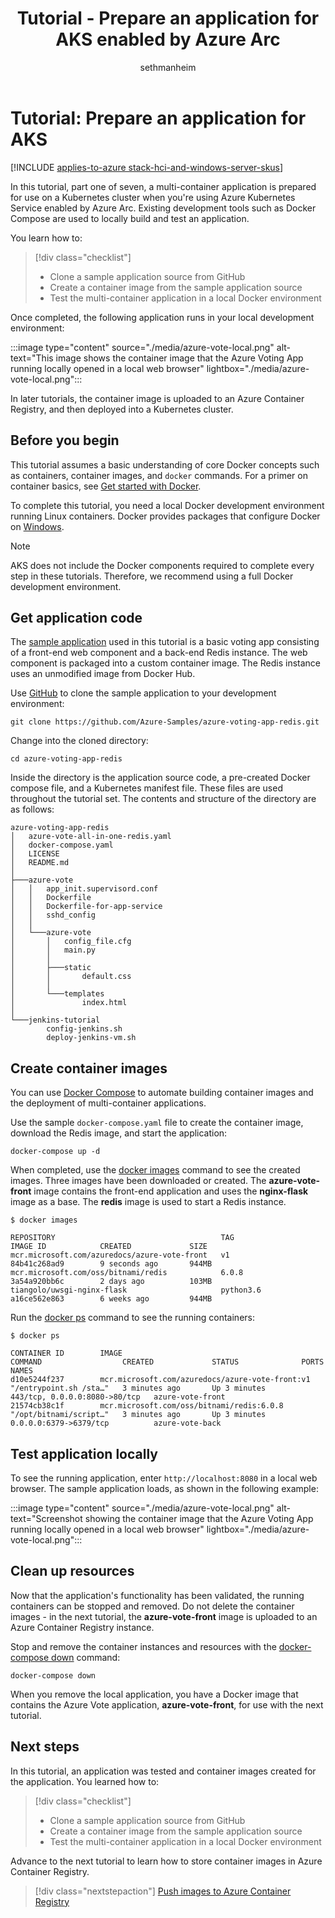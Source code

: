 ﻿---
title: Tutorial - Prepare an application for AKS enabled by Azure Arc 
description: In this tutorial, learn how to prepare and build a multi-container app with Docker Compose that you can then deploy to AKS.
ms.topic: tutorial
ms.date: 01/05/2024
ms.author: sethm 
ms.lastreviewed: 1/14/2022
ms.reviewer: jeguan
author: sethmanheim

# Intent: As an IT Pro, I want to learn how to prepare a multi-purpose application so I can add it to my AKS on Azure Stack HCI deployment.
# Keyword: multi-container Kubernetes service

---

# Tutorial: Prepare an application for AKS

[!INCLUDE [applies-to-azure stack-hci-and-windows-server-skus](includes/aks-hci-applies-to-skus/aks-hybrid-applies-to-azure-stack-hci-windows-server-sku.md)]

In this tutorial, part one of seven, a multi-container application is prepared for use on a Kubernetes cluster when you're using Azure Kubernetes Service enabled by Azure Arc. Existing development tools such as Docker Compose are used to locally build and test an application.

You learn how to:

> [!div class="checklist"]
> * Clone a sample application source from GitHub
> * Create a container image from the sample application source
> * Test the multi-container application in a local Docker environment

Once completed, the following application runs in your local development environment:

:::image type="content" source="./media/azure-vote-local.png" alt-text="This image shows the container image that the Azure Voting App running locally opened in a local web browser" lightbox="./media/azure-vote-local.png":::

In later tutorials, the container image is uploaded to an Azure Container Registry, and then deployed into a Kubernetes cluster.

## Before you begin

This tutorial assumes a basic understanding of core Docker concepts such as containers, container images, and `docker` commands. For a primer on container basics, see [Get started with Docker][docker-get-started].

To complete this tutorial, you need a local Docker development environment running Linux containers. Docker provides packages that configure Docker on [Windows][docker-for-windows].

> [!NOTE]
> AKS does not include the Docker components required to complete every step in these tutorials. Therefore, we recommend using a full Docker development environment.

## Get application code

The [sample application][sample-application] used in this tutorial is a basic voting app consisting of a front-end web component and a back-end Redis instance. The web component is packaged into a custom container image. The Redis instance uses an unmodified image from Docker Hub.

Use [GitHub][git] to clone the sample application to your development environment:

```console
git clone https://github.com/Azure-Samples/azure-voting-app-redis.git
```

Change into the cloned directory:

```console
cd azure-voting-app-redis
```

Inside the directory is the application source code, a pre-created Docker compose file, and a Kubernetes manifest file. These files are used throughout the tutorial set. The contents and structure of the directory are as follows:

```output
azure-voting-app-redis
│   azure-vote-all-in-one-redis.yaml
│   docker-compose.yaml
│   LICENSE
│   README.md
│
├───azure-vote
│   │   app_init.supervisord.conf
│   │   Dockerfile
│   │   Dockerfile-for-app-service
│   │   sshd_config
│   │
│   └───azure-vote
│       │   config_file.cfg
│       │   main.py
│       │
│       ├───static
│       │       default.css
│       │
│       └───templates
│               index.html
│
└───jenkins-tutorial
        config-jenkins.sh
        deploy-jenkins-vm.sh
```

## Create container images

You can use [Docker Compose][docker-compose] to automate building container images and the deployment of multi-container applications.

Use the sample `docker-compose.yaml` file to create the container image, download the Redis image, and start the application:

```console
docker-compose up -d
```

When completed, use the [docker images][docker-images] command to see the created images. Three images have been downloaded or created. The **azure-vote-front** image contains the front-end application and uses the **nginx-flask** image as a base. The **redis** image is used to start a Redis instance.

```output
$ docker images

REPOSITORY                                     TAG                 IMAGE ID            CREATED             SIZE
mcr.microsoft.com/azuredocs/azure-vote-front   v1                  84b41c268ad9        9 seconds ago       944MB
mcr.microsoft.com/oss/bitnami/redis            6.0.8               3a54a920bb6c        2 days ago          103MB
tiangolo/uwsgi-nginx-flask                     python3.6           a16ce562e863        6 weeks ago         944MB
```

Run the [docker ps][docker-ps] command to see the running containers:

```console
$ docker ps

CONTAINER ID        IMAGE                                             COMMAND                  CREATED             STATUS              PORTS                           NAMES
d10e5244f237        mcr.microsoft.com/azuredocs/azure-vote-front:v1   "/entrypoint.sh /sta…"   3 minutes ago       Up 3 minutes        443/tcp, 0.0.0.0:8080->80/tcp   azure-vote-front
21574cb38c1f        mcr.microsoft.com/oss/bitnami/redis:6.0.8         "/opt/bitnami/script…"   3 minutes ago       Up 3 minutes        0.0.0.0:6379->6379/tcp          azure-vote-back
```

## Test application locally

To see the running application, enter `http://localhost:8080` in a local web browser. The sample application loads, as shown in the following example:

:::image type="content" source="./media/azure-vote-local.png" alt-text="Screenshot showing the container image that the Azure Voting App running locally opened in a local web browser" lightbox="./media/azure-vote-local.png":::

## Clean up resources

Now that the application's functionality has been validated, the running containers can be stopped and removed. Do not delete the container images - in the next tutorial, the **azure-vote-front** image is uploaded to an Azure Container Registry instance.

Stop and remove the container instances and resources with the [docker-compose down][docker-compose-down] command:

```console
docker-compose down
```

When you remove the local application, you have a Docker image that contains the Azure Vote application, **azure-vote-front**, for use with the next tutorial.

## Next steps

In this tutorial, an application was tested and container images created for the application. You learned how to:

> [!div class="checklist"]
> * Clone a sample application source from GitHub
> * Create a container image from the sample application source
> * Test the multi-container application in a local Docker environment

Advance to the next tutorial to learn how to store container images in Azure Container Registry.

> [!div class="nextstepaction"]
> [Push images to Azure Container Registry](./tutorial-kubernetes-prepare-azure-container-registry.md)

[docker-compose]: https://docs.docker.com/compose/
[docker-for-windows]: https://docs.docker.com/docker-for-windows/
[docker-get-started]: https://docs.docker.com/get-started/
[docker-images]: https://docs.docker.com/engine/reference/commandline/images/
[docker-ps]: https://docs.docker.com/engine/reference/commandline/ps/
[docker-compose-down]: https://docs.docker.com/compose/reference/down
[git]: https://git-scm.com/downloads
[sample-application]: https://github.com/Azure-Samples/azure-voting-app-redis
